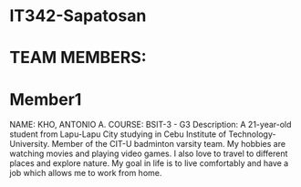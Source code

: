 # IT342-Sapatosan

# TEAM MEMBERS:

# Member1
NAME: KHO, ANTONIO A.
COURSE: BSIT-3 - G3
Description: A 21-year-old student from Lapu-Lapu City studying in Cebu Institute of Technology-University.
Member of the CIT-U badminton varsity team. My hobbies are watching movies and playing video games. I also love to travel to different places and explore nature.
My goal in life is to live comfortably and have a job which allows me to work from home.